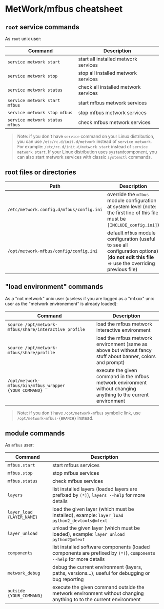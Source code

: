 # MetWork/mfbus cheatsheet



## `root` service commands

As `root` unix user:

| Command | Description |
| --- | --- |
| `service metwork start` | start all installed metwork services |
| `service metwork stop` | stop all installed metwork services |
| `service metwork status` | check all installed metwork services |
| `service metwork start mfbus` | start mfbus metwork services |
| `service metwork stop mfbus` | stop mfbus metwork services |
| `service metwork status mfbus` | check mfbus metwork services |

> Note: if you don't have `service` command on your Linux distribution, you can use `/etc/rc.d/init.d/metwork` instead of `service metwork`. For example: `/etc/rc.d/init.d/metwork start` instead of `service metwork start`. If your Linux distribution uses `systemd`component, you can also start metwork services with classic `systemctl` commands.



## root files or directories

| Path | Description |
| --- | --- |
| `/etc/metwork.config.d/mfbus/config.ini` | override the `mfbus` module configuration at system level (note: the first line of this file must be `[INCLUDE_config.ini]`) |
| `/opt/metwork-mfbus/config/config.ini` | default `mfbus` module configuration (useful to see all configuration options) (**do not edit this file** => use the overriding previous file) |


## "load environment" commands

As a "not metwork" unix user (useless if you are logged as a "mfxxx" unix user as the "metwork environement" is already loaded):

| Command | Description |
| --- | --- |
| `source /opt/metwork-mfbus/share/interactive_profile` | load the mfbus metwork interactive environment |
| `source /opt/metwork-mfbus/share/profile` | load the mfbus metwork environment (same as above but without fancy stuff about banner, colors and prompt) |
| `/opt/metwork-mfbus/bin/mfbus_wrapper {YOUR_COMMAND}`| execute the given command in the mfbus metwork environment without changing anything to the current environment |

> Note: if you don't have `/opt/metwork-mfbus` symbolic link, use `/opt/metwork-mfbus-{BRANCH}` instead.

## module commands


As `mfbus` user:


| Command | Description |
| --- | --- |
| `mfbus.start` | start mfbus services |
| `mfbus.stop` | stop mfbus services |
| `mfbus.status` | check mfbus services |
| `layers` | list installed layers (loaded layers are prefixed by `(*)`), `layers --help` for more details |
| `layer_load {LAYER_NAME}` | load the given layer (which must be installed), example: `layer_load python2_devtools@mfext` |
| `layer_unload` | unload the given layer (which must be loaded), example: `layer_unload python2@mfext` | 
| `components` | list installed software components (loaded components are prefixed by `(*)`), `components --help` for more details | 
| `metwork_debug` | debug the current environment (layers, paths, versions...), useful for debugging or bug reporting |
| `outside {YOUR_COMMAND}`| execute the given command outside the metwork environment without changing anything to to the current environment |





